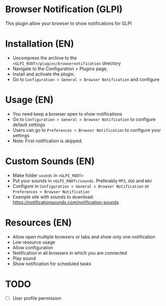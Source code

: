 # Browser Notification (GLPI)
This plugin allow your browser to show notifications for GLPI

# Installation (EN)
 * Uncompress the archive to the `<GLPI_ROOT>/plugins/browsernotification` directory
 * Navigate to the Configuration > Plugins page,
 * Install and activate the plugin.
 * Go to `Configuration > General > Browser Notification` and configure

# Usage (EN)
 * You need keep a browser open to show notifications
 * Go to `Configuration > General > Browser Notification` to configure default settings
 * Users can go to `Preferences > Browser Notification` to configure your settings
 * Note: First notification is skipped.

# Custom Sounds (EN)
 * Make folder `sounds` in `<GLPI_ROOT>`
 * Put your sounds in `<GLPI_ROOT>/sounds`. Preferably `MP3`, `OGG` and `WAV`
 * Configure in `Configuration > General > Browser Notification` or `Preferences > Browser Notification`
 * Example site with sounds to download: <https://notificationsounds.com/notification-sounds>

# Resources (EN)
 * Allow open multiple browsers or tabs and show only one notification
 * Low resource usage
 * Allow configuration
 * Notification in all browsers in which you are connected
 * Play sound
 * Show notification for scheduled tasks

# TODO
* [ ] User profile permission